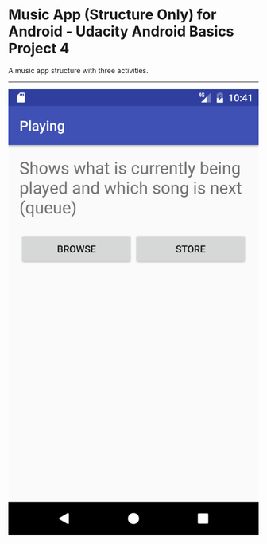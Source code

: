 Music App (Structure Only) for Android - Udacity Android Basics Project 4
===================

A music app structure with three activities.

----------

![App Screenshot](screenshot.png)
